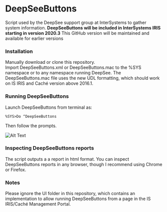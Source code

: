# DeepSeeButtons
Script used by the DeepSee support group at InterSystems to gather system information.
**DeepSeeButtons will be included in InterSystems IRIS starting in version 2020.3**
This GitHub version will be maintained and available for earlier versions

### Installation

Manually download or clone this repository.  
Import DeepSeeButtons.xml or DeepSeeButtons.mac to the %SYS namespace or to any namespace running DeepSee. The DeepSeeButtons.mac file uses the new UDL formatting, which should work on IS IRIS and Caché version above 2016.1. 

### Running DeepSeeButtons

Launch DeepSeeButtons from terminal as:

`%SYS>Do ^DeepSeeButtons`

Then follow the prompts. 

![Alt Text](https://github.com/aless80/DeepSeeButtons/blob/master/HowTo.gif)

### Inspecting DeepSeeButtons reports

The script outputs a a report in html format. You can inspect DeepSeeButtons reports in any browser, though I recommend using Chrome or Firefox.

### Notes

Please ignore the UI folder in this repository, which contains an implementation to allow running DeepSeeButtons from a page in the IS IRIS/Caché Management Portal. 

